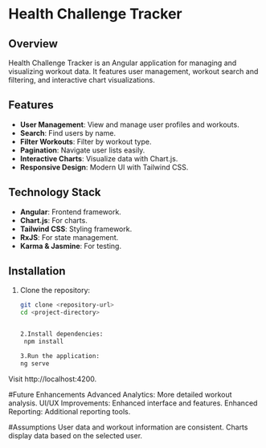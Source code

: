 # Health Challenge Tracker

## Overview

Health Challenge Tracker is an Angular application for managing and visualizing workout data. It features user management, workout search and filtering, and interactive chart visualizations.

## Features

- **User Management**: View and manage user profiles and workouts.
- **Search**: Find users by name.
- **Filter Workouts**: Filter by workout type.
- **Pagination**: Navigate user lists easily.
- **Interactive Charts**: Visualize data with Chart.js.
- **Responsive Design**: Modern UI with Tailwind CSS.

## Technology Stack

- **Angular**: Frontend framework.
- **Chart.js**: For charts.
- **Tailwind CSS**: Styling framework.
- **RxJS**: For state management.
- **Karma & Jasmine**: For testing.

## Installation

1. Clone the repository:
   ```bash
   git clone <repository-url>
   cd <project-directory>


   2.Install dependencies:
    npm install

   3.Run the application:
   ng serve


Visit http://localhost:4200.


#Future Enhancements
Advanced Analytics: More detailed workout analysis.
UI/UX Improvements: Enhanced interface and features.
Enhanced Reporting: Additional reporting tools.


#Assumptions
User data and workout information are consistent.
Charts display data based on the selected user.



